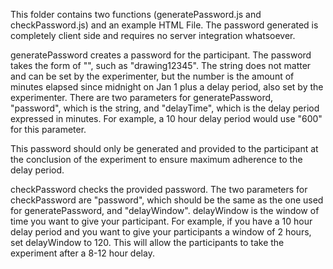 This folder contains two functions (generatePassword.js and checkPassword.js) and an example HTML File. The password generated is completely client side and requires no server integration whatsoever. 

generatePassword creates a password for the participant. The password takes the form of "<string><number>", such as "drawing12345". The string does not matter and can be set by the experimenter, but the number is the amount of minutes elapsed since midnight on Jan 1 plus a delay period, also set by the experimenter. There are two parameters for generatePassword, "password", which is the string, and "delayTime", which is the delay period expressed in minutes. For example, a 10 hour delay period would use "600" for this parameter.

This password should only be generated and provided to the participant at the conclusion of the experiment to ensure maximum adherence to the delay period.

checkPassword checks the provided password. The two parameters for checkPassword are "password", which should be the same as the one used for generatePassword, and "delayWindow". delayWindow is the window of time you want to give your participant. For example, if you have a 10 hour delay period and you want to give your participants a window of 2 hours, set delayWindow to 120. This will allow the participants to take the experiment after a 8-12 hour delay.